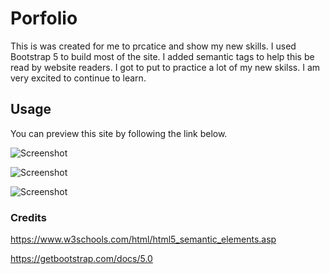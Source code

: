 # Porfolio

This is was created for me to prcatice and show my new skills. I used Bootstrap 5 to build most of the site. I added semantic tags to help this be read by website readers. I got to put to practice a lot of my new skilss. I am very excited to continue to learn.

## Usage

You can preview this site by following the link below. 


![Screenshot]()

![Screenshot]()

![Screenshot]()

### Credits

https://www.w3schools.com/html/html5_semantic_elements.asp

https://getbootstrap.com/docs/5.0